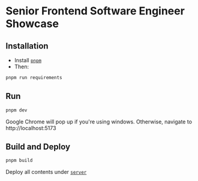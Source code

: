 # Senior Frontend Software Engineer Showcase

## Installation
- Install [`pnpm`](https://pnpm.io/installation#using-a-standalone-script)
- Then:
```bash
pnpm run requirements
```

## Run

```bash
pnpm dev
```

Google Chrome will pop up if you're using windows. Otherwise, navigate to http://localhost:5173

## Build and Deploy

```bash
pnpm build
```

Deploy all contents under [`server`](server)